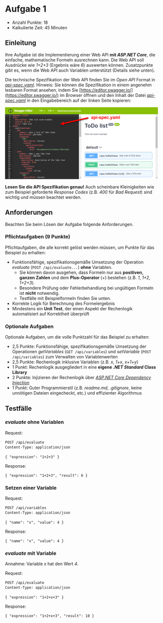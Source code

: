 # Aufgabe 1

* Anzahl Punkte: 18
* Kalkulierte Zeit: 45 Minuten

## Einleitung

Ihre Aufgabe ist die Implementierung einer Web API **mit *ASP.NET Core***, die einfache, mathematische Formeln ausrechnen kann. Die Web API soll Ausdrücke wie *1+2+3* (Ergebnis wäre *6*) auswerten können. Zusatzpunkte gibt es, wenn die Web API auch Variablen unterstützt (Details siehe unten).

Die technische Spezifikation der Web API finden Sie im *Open API* Format in [*api-spec.yaml*](api-spec.yaml). Hinweis: Sie können die Spezifikation in einem angenehm lesbaren Format ansehen, indem Sie [https://editor.swagger.io/](https://editor.swagger.io/) im Browser öffnen und den Inhalt der Datei [*api-spec.yaml*](api-spec.yaml) in den Eingabebereich auf der linken Seite kopieren:

![Swagger Editor](swagger-editor.png)

**Lesen Sie die API Spezifikation genau!** Auch scheinbare Kleinigkeiten wie zum Beispiel geforderte *Response Codes* (z.B. *400* für *Bad Request*) sind wichtig und müssen beachtet werden.

## Anforderungen

Beachten Sie beim Lösen der Aufgabe folgende Anforderungen.

### Pflichtaufgaben (9 Punkte)

Pflichtaufgaben, die alle korrekt gelöst werden müssen, um Punkte für das Beispiel zu erhalten:

* Funktionsfähige, spezifikationsgemäße Umsetzung der Operation *evaluate* (`POST /api/evaluate...`) **ohne** Variablen.
  * Sie können davon ausgehen, dass Formeln nur aus **positiven, ganzen Zahlen** und dem **Plus-Operator** (*+*) bestehen (z.B. *1*, *1+2*, *1+2+3*).
  * Besondere Prüfung oder Fehlerbehandlung bei ungültigen Formeln ist **nicht** notwendig.
  * Testfälle mit Beispielformeln finden Sie unten.
* Korrekte Logik für Berechnung des Formelergebnis
* Mindestens ein **Unit Test**, der einen Aspekt der Rechenlogik automatisiert auf Korrektheit überprüft

### Optionale Aufgaben

Optionale Aufgaben, um die volle Punktzahl für das Beispiel zu erhalten:

* 2,5 Punkte: Funktionsfähige, spezifikationsgemäße Umsetzung der Operationen *getVariables* (`GET /api/variables`) und *setVariable* (`POST /api/variables`) zum Verwalten von Variablenwerten
* 2,5 Punkte: Rechenlogik inklusive Variablen (z.B. *x*, *1+x*, *x+1+y*)
* 1 Punkt: Rechenlogik ausgegliedert in eine **eigene *.NET Standard* Class Library**
* 2 Punkte: Injizieren der Rechenlogik über [*ASP.NET Core Dependency Injection*](https://docs.microsoft.com/en-us/aspnet/core/fundamentals/dependency-injection#registering-your-own-services)
* 1 Punkt: Guter Programmierstil (z.B. *readme.md*, *.gitignore*, keine unnötigen Dateien eingecheckt, etc.) und effizienter Algorithmus


## Testfälle

### *evaluate* ohne Variablen

Request:

```
POST /api/evaluate
Content-Type: application/json

{ "expression": "1+2+3" }
```

Response:

```
{ "expression": "1+2+3", "result": 6 }
```

### Setzen einer Variable

Request:

```
POST /api/variables
Content-Type: application/json

{ "name": "x", "value": 4 }
```

Response:

```
{ "name": "x", "value": 4 }
```

### *evaluate* mit Variable

Annahme: Variable *x* hat den Wert *4*.

Request:

```
POST /api/evaluate
Content-Type: application/json

{ "expression": "1+2+x+3" }
```

Response:

```
{ "expression": "1+2+x+3", "result": 10 }
```
